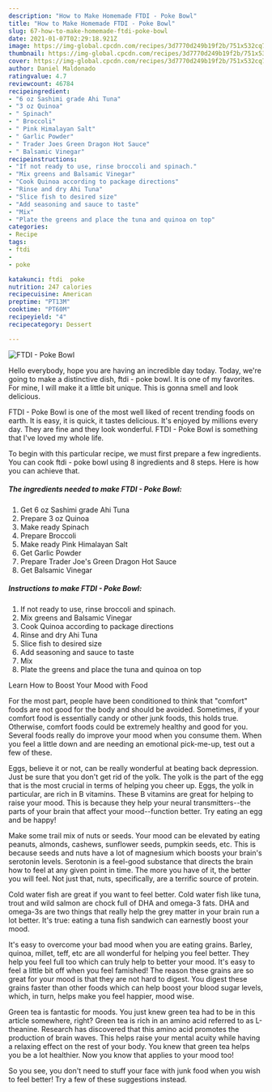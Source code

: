 ```yaml
---
description: "How to Make Homemade FTDI - Poke Bowl"
title: "How to Make Homemade FTDI - Poke Bowl"
slug: 67-how-to-make-homemade-ftdi-poke-bowl
date: 2021-01-07T02:29:18.921Z
image: https://img-global.cpcdn.com/recipes/3d7770d249b19f2b/751x532cq70/ftdi-poke-bowl-recipe-main-photo.jpg
thumbnail: https://img-global.cpcdn.com/recipes/3d7770d249b19f2b/751x532cq70/ftdi-poke-bowl-recipe-main-photo.jpg
cover: https://img-global.cpcdn.com/recipes/3d7770d249b19f2b/751x532cq70/ftdi-poke-bowl-recipe-main-photo.jpg
author: Daniel Maldonado
ratingvalue: 4.7
reviewcount: 46784
recipeingredient:
- "6 oz Sashimi grade Ahi Tuna"
- "3 oz Quinoa"
- " Spinach"
- " Broccoli"
- " Pink Himalayan Salt"
- " Garlic Powder"
- " Trader Joes Green Dragon Hot Sauce"
- " Balsamic Vinegar"
recipeinstructions:
- "If not ready to use, rinse broccoli and spinach."
- "Mix greens and Balsamic Vinegar"
- "Cook Quinoa according to package directions"
- "Rinse and dry Ahi Tuna"
- "Slice fish to desired size"
- "Add seasoning and sauce to taste"
- "Mix"
- "Plate the greens and place the tuna and quinoa on top"
categories:
- Recipe
tags:
- ftdi
- 
- poke

katakunci: ftdi  poke 
nutrition: 247 calories
recipecuisine: American
preptime: "PT13M"
cooktime: "PT60M"
recipeyield: "4"
recipecategory: Dessert

---
```



![FTDI - Poke Bowl](https://img-global.cpcdn.com/recipes/3d7770d249b19f2b/751x532cq70/ftdi-poke-bowl-recipe-main-photo.jpg)

Hello everybody, hope you are having an incredible day today. Today, we're going to make a distinctive dish, ftdi - poke bowl. It is one of my favorites. For mine, I will make it a little bit unique. This is gonna smell and look delicious.



FTDI - Poke Bowl is one of the most well liked of recent trending foods on earth. It is easy, it is quick, it tastes delicious. It's enjoyed by millions every day. They are fine and they look wonderful. FTDI - Poke Bowl is something that I've loved my whole life.


To begin with this particular recipe, we must first prepare a few ingredients. You can cook ftdi - poke bowl using 8 ingredients and 8 steps. Here is how you can achieve that.

<!--inarticleads1-->

##### The ingredients needed to make FTDI - Poke Bowl:

1. Get 6 oz Sashimi grade Ahi Tuna
1. Prepare 3 oz Quinoa
1. Make ready  Spinach
1. Prepare  Broccoli
1. Make ready  Pink Himalayan Salt
1. Get  Garlic Powder
1. Prepare  Trader Joe&#39;s Green Dragon Hot Sauce
1. Get  Balsamic Vinegar




<!--inarticleads2-->

##### Instructions to make FTDI - Poke Bowl:

1. If not ready to use, rinse broccoli and spinach.
1. Mix greens and Balsamic Vinegar
1. Cook Quinoa according to package directions
1. Rinse and dry Ahi Tuna
1. Slice fish to desired size
1. Add seasoning and sauce to taste
1. Mix
1. Plate the greens and place the tuna and quinoa on top




Learn How to Boost Your Mood with Food


For the most part, people have been conditioned to think that "comfort" foods are not good for the body and should be avoided. Sometimes, if your comfort food is essentially candy or other junk foods, this holds true. Otherwise, comfort foods could be extremely healthy and good for you. Several foods really do improve your mood when you consume them. When you feel a little down and are needing an emotional pick-me-up, test out a few of these.

Eggs, believe it or not, can be really wonderful at beating back depression. Just be sure that you don't get rid of the yolk. The yolk is the part of the egg that is the most crucial in terms of helping you cheer up. Eggs, the yolk in particular, are rich in B vitamins. These B vitamins are great for helping to raise your mood. This is because they help your neural transmitters--the parts of your brain that affect your mood--function better. Try eating an egg and be happy!

Make some trail mix of nuts or seeds. Your mood can be elevated by eating peanuts, almonds, cashews, sunflower seeds, pumpkin seeds, etc. This is because seeds and nuts have a lot of magnesium which boosts your brain's serotonin levels. Serotonin is a feel-good substance that directs the brain how to feel at any given point in time. The more you have of it, the better you will feel. Not just that, nuts, specifically, are a terrific source of protein.

Cold water fish are great if you want to feel better. Cold water fish like tuna, trout and wild salmon are chock full of DHA and omega-3 fats. DHA and omega-3s are two things that really help the grey matter in your brain run a lot better. It's true: eating a tuna fish sandwich can earnestly boost your mood. 

It's easy to overcome your bad mood when you are eating grains. Barley, quinoa, millet, teff, etc are all wonderful for helping you feel better. They help you feel full too which can truly help to better your mood. It's easy to feel a little bit off when you feel famished! The reason these grains are so great for your mood is that they are not hard to digest. You digest these grains faster than other foods which can help boost your blood sugar levels, which, in turn, helps make you feel happier, mood wise.

Green tea is fantastic for moods. You just knew green tea had to be in this article somewhere, right? Green tea is rich in an amino acid referred to as L-theanine. Research has discovered that this amino acid promotes the production of brain waves. This helps raise your mental acuity while having a relaxing effect on the rest of your body. You knew that green tea helps you be a lot healthier. Now you know that applies to your mood too!

So you see, you don't need to stuff your face with junk food when you wish to feel better! Try  a few  of  these  suggestions  instead.

